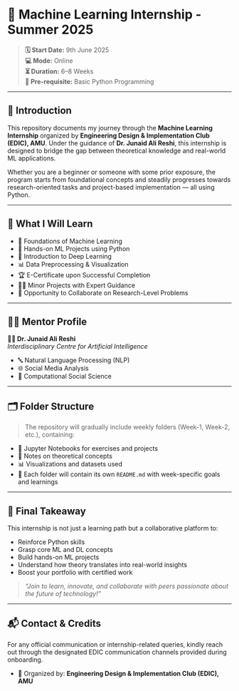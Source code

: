 # 🚀 Machine Learning Internship - Summer 2025

> **🗓️ Start Date:** 9th June 2025  
> **💻 Mode:** Online  
> **⏳ Duration:** 6–8 Weeks  
> **📘 Pre-requisite:** Basic Python Programming

---

## 📖 **Introduction**

This repository documents my journey through the **Machine Learning Internship** organized by **Engineering Design & Implementation Club (EDIC), AMU**. Under the guidance of **Dr. Junaid Ali Reshi**, this internship is designed to bridge the gap between theoretical knowledge and real-world ML applications.

Whether you are a beginner or someone with some prior exposure, the program starts from foundational concepts and steadily progresses towards research-oriented tasks and project-based implementation — all using Python.

---

## 🧠 **What I Will Learn**

- 🌱 Foundations of Machine Learning  
- 🐍 Hands-on ML Projects using Python  
- 🧠 Introduction to Deep Learning  
- 📊 Data Preprocessing & Visualization  
- 🏆 E-Certificate upon Successful Completion  
- 🧑‍💻 Minor Projects with Expert Guidance  
- 🔬 Opportunity to Collaborate on Research-Level Problems  

---

## 🧑‍🏫 **Mentor Profile**

**👨‍🔬 Dr. Junaid Ali Reshi**  
_Interdisciplinary Centre for Artificial Intelligence_

- 🔤 Natural Language Processing (NLP)  
- 🌐 Social Media Analysis  
- 🧠 Computational Social Science

---

## 🗂️ Folder Structure

> The repository will gradually include weekly folders (Week-1, Week-2, etc.), containing:

- 📓 Jupyter Notebooks for exercises and projects  
- 📄 Notes on theoretical concepts  
- 📊 Visualizations and datasets used  
- 📁 Each folder will contain its own `README.md` with week-specific goals and learnings  

---

## 🎯 **Final Takeaway**

This internship is not just a learning path but a collaborative platform to:
- Reinforce Python skills  
- Grasp core ML and DL concepts  
- Build hands-on ML projects  
- Understand how theory translates into real-world insights  
- Boost your portfolio with certified work  

> _“Join to learn, innovate, and collaborate with peers passionate about the future of technology!”_  

---

## 📬 Contact & Credits

For any official communication or internship-related queries, kindly reach out through the designated EDIC communication channels provided during onboarding.

- 🏫 Organized by: **Engineering Design & Implementation Club (EDIC), AMU**

